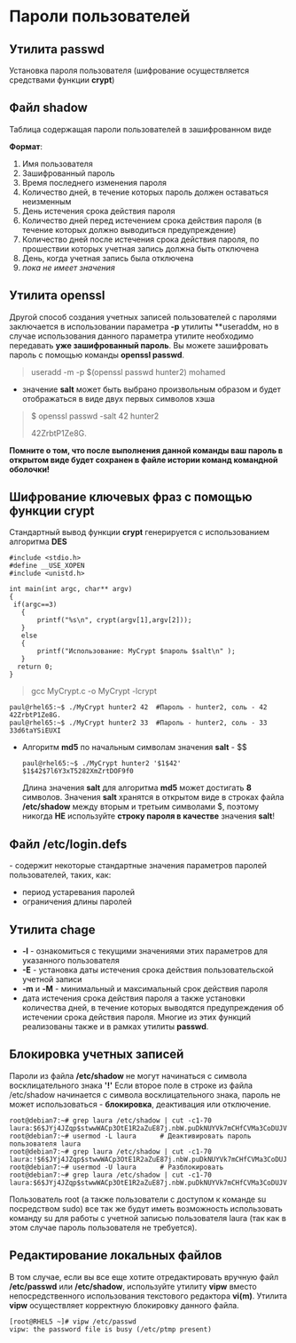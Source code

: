 # Пароли пользователей

## Утилита passwd
Установка пароля пользователя (шифрование осуществляется средствами функции **crypt**)

## Файл shadow
Таблица содержащая пароли пользователей в зашифрованном виде

**Формат**:
  1. Имя пользователя
  2. Зашифрованный пароль
  3. Время последнего изменения пароля
  4. Количество дней, в течение которых пароль должен оставаться неизменным
  5. День истечения срока действия пароля
  6. Количество дней перед истечением срока действия пароля (в течение которых должно выводиться предупреждение)
  7. Количество дней после истечения срока действия пароля, по прошествии которых учетная запись должна быть отключена
  8. День, когда учетная запись была отключена
  9. *пока не имеет значения*

##  Утилита openssl
Другой способ создания учетных записей пользователей с паролями заключается в использовании параметра **-p** утилиты **useraddм,
но в случае использования данного параметра утилите необходимо передавать **уже зашифрованный пароль**.
Вы можете зашифровать пароль с помощью команды **openssl passwd**.
>  useradd -m -p $(openssl passwd hunter2) mohamed

+ значение **salt** может быть выбрано произвольным образом и будет отображаться в виде двух первых символов хэша
> $ openssl passwd -salt 42 hunter2
> 
> 42ZrbtP1Ze8G.

**Помните о том, что после выполнения данной команды ваш пароль в открытом виде будет сохранен в файле истории команд командной оболочки!**

## Шифрование ключевых фраз с помощью функции crypt
Стандартный вывод функции **crypt** генерируется с использованием алгоритма **DES**
```
#include <stdio.h>
#define __USE_XOPEN
#include <unistd.h>

int main(int argc, char** argv)
{
 if(argc==3)
   {
       printf("%s\n", crypt(argv[1],argv[2]));
   }
   else
   {
       printf("Использование: MyCrypt $пароль $salt\n" );
   }
  return 0;
}
```
> gcc MyCrypt.c -o MyCrypt -lcrypt

```
paul@rhel65:~$ ./MyCrypt hunter2 42  #Пароль - hunter2, соль - 42
42ZrbtP1Ze8G.
paul@rhel65:~$ ./MyCrypt hunter2 33  #Пароль - hunter2, соль - 33
33d6taYSiEUXI
```
+ Алгоритм **md5**
  по начальным символам значения **salt** - $$
  ```
  paul@rhel65:~$ ./MyCrypt hunter2 '$1$42'
  $1$42$7l6Y3xT5282XmZrtDOF9f0
  ```
  Длина значения **salt** для алгоритма **md5** может достигать **8** символов.
  Значения **salt** хранятся в открытом виде в строках файла **/etc/shadow** между вторым и третьим символами $,
  поэтому никогда **НЕ** используйте **строку пароля в качестве** значения **salt**!

## Файл /etc/login.defs
\- содержит некоторые стандартные значения параметров паролей пользователей, таких, как:
+ период устаревания паролей
+ ограничения длины паролей

## Утилита chage
+ **-l** - ознакомиться с текущими значениями этих параметров для указанного пользователя
+ **-E** - установка даты истечения срока действия пользовательской учетной записи
+ **-m** и **-M** - минимальный и максимальный срок действия пароля
+ дата истечения срока действия пароля
а также установки количества дней, в течение которых выводятся предупреждения об истечении срока действия пароля.
Многие из этих функций реализованы также и в рамках утилиты **passwd**.

## Блокировка учетных записей
Пароли из файла **/etc/shadow** не могут начинаться с символа восклицательного знака **'!'**
Если второе поле в строке из файла /etc/shadow начинается с символа восклицательного знака, пароль не может использоваться - **блокировка**, деактивация или отключение.
```
root@debian7:~# grep laura /etc/shadow | cut -c1-70
laura:$6$JYj4JZqp$stwwWACp3OtE1R2aZuE87j.nbW.puDkNUYVk7mCHfCVMa3CoDUJV
root@debian7:~# usermod -L laura      # Деактивировать пароль пользователя laura
root@debian7:~# grep laura /etc/shadow | cut -c1-70
laura:!$6$JYj4JZqp$stwwWACp3OtE1R2aZuE87j.nbW.puDkNUYVk7mCHfCVMa3CoDUJ
root@debian7:~# usermod -U laura      # Разблокировать
root@debian7:~# grep laura /etc/shadow | cut -c1-70
laura:$6$JYj4JZqp$stwwWACp3OtE1R2aZuE87j.nbW.puDkNUYVk7mCHfCVMa3CoDUJV

```
Пользователь root (а также пользователи с доступом к команде su посредством sudo) все так же будут иметь возможность использовать команду su для работы с учетной записью пользователя laura (так как в этом случае пароль пользователя не требуется). 

## Редактирование локальных файлов
В том случае, если вы все еще хотите отредактировать вручную файл **/etc/passwd** или **/etc/shadow**,
используйте утилиту **vipw** вместо непосредственного использования текстового редактора **vi(m)**.
Утилита **vipw** осуществляет корректную блокировку данного файла.
```
[root@RHEL5 ~]# vipw /etc/passwd
vipw: the password file is busy (/etc/ptmp present)
```
